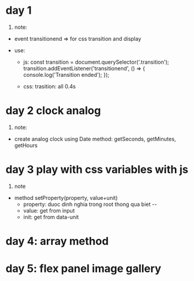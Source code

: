 # day 1

1. note:

- event transitionend => for css transition and display
- use:

  - js:
    const transition = document.querySelector('.transition');
    transition.addEventListener('transitionend', () => {
    console.log('Transition ended');
    });

  - css:
    trasition: all 0.4s

# day 2 clock analog

1. note:

- create analog clock using Date method: getSeconds, getMinutes, getHours

# day 3 play with css variables with js

1. note

- method setProperty(property, value+unit)
  - property: duoc dinh nghia trong root thong qua biet --
  - value: get from input
  - init: get from data-unit

# day 4: array method

# day 5: flex panel image gallery
